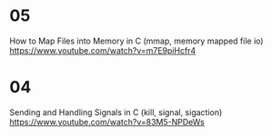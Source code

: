 
# 05

How to Map Files into Memory in C (mmap, memory mapped file io) https://www.youtube.com/watch?v=m7E9piHcfr4

# 04

Sending and Handling Signals in C (kill, signal, sigaction) https://www.youtube.com/watch?v=83M5-NPDeWs
